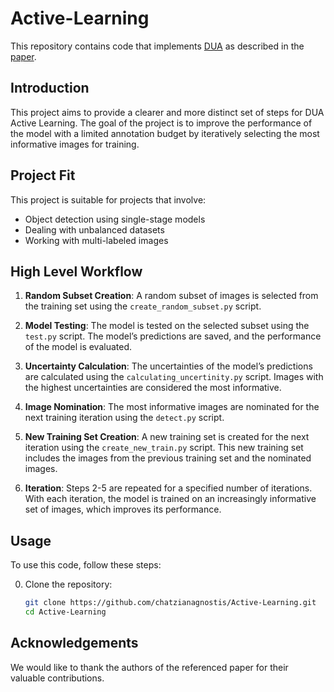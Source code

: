# Active-Learning
This repository contains code that implements [DUA](https://github.com/asmayamani/DUA) as described in the [paper](https://openaccess.thecvf.com/content/WACV2024/papers/Yamani_Active_Learning_for_Single-Stage_Object_Detection_in_UAV_Images_WACV_2024_paper.pdf). 

## Introduction
This project aims to provide a clearer and more distinct set of steps for DUA Active Learning. The goal of the project is to improve the performance of the model with a limited annotation budget by iteratively selecting the most informative images for training.

## Project Fit
This project is suitable for projects that involve:

- Object detection using single-stage models
- Dealing with unbalanced datasets
- Working with multi-labeled images

## High Level Workflow
1. **Random Subset Creation**: A random subset of images is selected from the training set using the `create_random_subset.py` script.

2. **Model Testing**: The model is tested on the selected subset using the `test.py` script. The model’s predictions are saved, and the performance of the model is evaluated.

3. **Uncertainty Calculation**: The uncertainties of the model’s predictions are calculated using the `calculating_uncertinity.py` script. Images with the highest uncertainties are considered the most informative.

4. **Image Nomination**: The most informative images are nominated for the next training iteration using the `detect.py` script.

5. **New Training Set Creation**: A new training set is created for the next iteration using the `create_new_train.py` script. This new training set includes the images from the previous training set and the nominated images.

6. **Iteration**: Steps 2-5 are repeated for a specified number of iterations. With each iteration, the model is trained on an increasingly informative set of images, which improves its performance.

## Usage
To use this code, follow these steps:

0. Clone the repository:

   ```bash
   git clone https://github.com/chatzianagnostis/Active-Learning.git
   cd Active-Learning

## Acknowledgements
We would like to thank the authors of the referenced paper for their valuable contributions.
